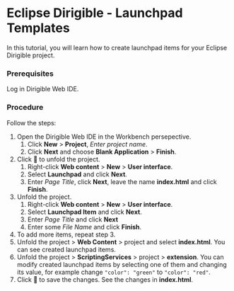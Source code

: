 # Eclipse Dirigible - Launchpad Templates

In this tutorial, you will learn how to create launchpad items for your Eclipse Dirigible project.

### Prerequisites
Log in Dirigible Web IDE.

### Procedure
Follow the steps:
1. Open the Dirigible Web IDE in the Workbench persepective. 
	1. Click **New** > **Project**, *Enter project name*. 
	2. Click **Next** and choose **Blank Application** > **Finish**.
2. Click :arrow_down_small: to unfold the project. 
	1. Right-click **Web content** > **New** > **User interface**. 
	2. Select **Launchpad** and click **Next**. 
	3. Enter *Page Title*, click **Next**, leave the name **index.html** and click **Finish**.
3. Unfold the project. 
	1. Right-click **Web content** > **New** > **User interface**. 
	2. Select **Launchpad Item** and click **Next**. 
	3. Enter *Page Title* and click **Next**
	4. Enter some *File Name* and click **Finish**.
4. To add more items, repeat step 3.
5. Unfold the project > **Web Content** > project and select **index.html**. You can see created launchpad items.
6. Unfold the project > **ScriptingServices** > project > **extension**. You can modify created launchpad items by selecting one of them and changing its value, for example change `"color": "green"` to `"color": "red"`.
7. Click :floppy_disk: to save the changes. See the changes in **index.html**.
